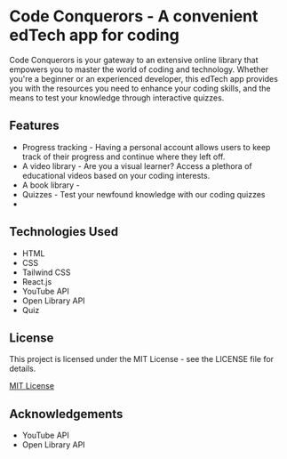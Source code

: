 
# Code Conquerors - A convenient edTech app for coding
Code Conquerors is your gateway to an extensive online library that empowers you to master the world of coding and technology. Whether you're a beginner or an experienced developer, this edTech app provides you with the resources you need to enhance your coding skills, and the means to test your knowledge through interactive quizzes.

## Features

- Progress tracking - Having a personal account allows users to keep track of their progress and continue where they left off.
- A video library - Are you a visual learner? Access a plethora of educational videos based on your coding interests.
- A book library - 
- Quizzes - Test your newfound knowledge with our coding quizzes
-



## Technologies Used
- HTML
- CSS
- Tailwind CSS
- React.js
- YouTube API
- Open Library API
- Quiz 

## License

This project is licensed under the MIT License - see the LICENSE file for details.

[MIT License](https://choosealicense.com/licenses/mit/)


## Acknowledgements

 - YouTube API
 - Open Library API

